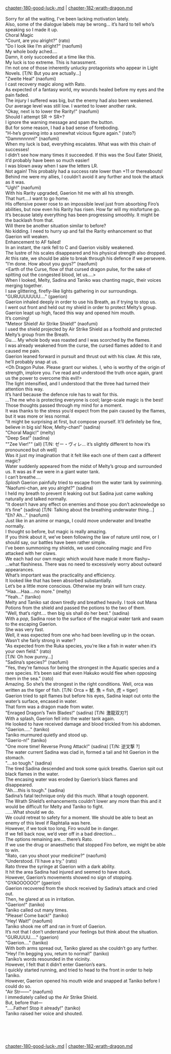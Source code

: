 [chapter-180-good-luck-.md](./chapter-180-good-luck-.md) | [chapter-182-wrath-dragon.md](./chapter-182-wrath-dragon.md) <br/>
<br/>
Sorry for all the waiting, I’ve been lacking motivation lately.<br/>
Also, some of the dialogue labels may be wrong… it’s hard to tell who’s speaking so I made it up.<br/>
Choral Magic<br/>
"Count, are you alright?" (rato)<br/>
"Do I look like I’m alright?" (naofumi)<br/>
My whole body ached….<br/>
Damn, it only succeeded at a time like this.<br/>
My luck is too extreme. This is harassment.<br/>
I’m not one of those inherently unlucky protagonists who appear in Light Novels. [T/N: But you are actually…]<br/>
"Zweite Heal" (naofumi)<br/>
I cast recovery magic along with Rato.<br/>
As expected of a fantasy world, my wounds healed before my eyes and the pain faded.<br/>
The injury I suffered was big, but the enemy had also been weakened.<br/>
Our average level was still low. I wanted to lower another rank.<br/>
"Okay, next is to lower the Rarity!" (naofumi)<br/>
Should I attempt SR -> SR+?<br/>
I ignore the warning message and spam the button.<br/>
But for some reason, I had a bad sense of foreboding.<br/>
"H-he’s growing into a somewhat vicious figure again." (rato?)<br/>
"Dammnnnnn!" (naofumi)<br/>
When my luck is bad, everything escalates. What was with this chain of successes!<br/>
I didn’t see how many times it succeeded. If this was the Soul Eater Shield, it’d probably have been so much easier!<br/>
I was blown away when I saw the letters LR.<br/>
Not again! This probably had a success rate lower than +11 or thereabouts!<br/>
Behind me were my allies, I couldn’t avoid it any further and took the attack as it was.<br/>
"Ugh!" (naofumi)<br/>
With his Rarity upgraded, Gaerion hit me with all his strength.<br/>
That hurt….I want to go home.<br/>
His offensive power rose to an impossible level just from absorbing Firo’s abilities, but now even his Rarity has risen. How far will my misfortune go.<br/>
It’s because lately everything has been progressing smoothly. It might be the backlash from that.<br/>
Will there be another situation similar to before?<br/>
No kidding. I need to hurry up and fail the Rarity enhancement so that Gaerion will weaken.<br/>
Enhancement to AF failed!<br/>
In an instant, the rank fell to C and Gaerion visibly weakened.<br/>
The lustre of his scales disappeared and his physical strength also dropped. At this rate, we should be able to break through his defence if we persevere.<br/>
"I’m done. How about you guys?" (naofumi)<br/>
<Earth of the Curse, flow of that cursed dragon pulse, for the sake of spitting out the congested blood, let us….><br/>
When I looked, Melty, Sadina and Taniko was chanting magic, their voices merging together.<br/>
I saw glittering, firefly-like lights gathering in our surroundings.<br/>
"GURUUUUUUU…." (gaerion)<br/>
Gaerion inhaled deeply in order to use his Breath, as if trying to stop us.<br/>
I went out front and held out my shield in order to protect Melty’s group.<br/>
Gaerion leapt up high, faced this way and opened him mouth.<br/>
It’s coming!<br/>
"Meteor Shield! Air Strike Shield!" (naofumi)<br/>
I used the shield projected by Air Strike Shield as a foothold and protected Melty’s group from the Breath.<br/>
Gu…. My whole body was roasted and I was scorched by the flames.<br/>
I was already weakened from the curse, the cursed flames added to it and caused me pain.<br/>
Gaerion leaned forward in pursuit and thrust out with his claw. At this rate, he’ll probably snap at us.<br/>
<Oh Dragon Pulse. Please grant our wishes. I, who is worthy of the origin of strength, implore you. I’ve read and understood the truth once again, grant us the power to overcome this evil!><br/>
The light intensified, and I understood that the three had turned their attention this way.<br/>
It’s hard because the defence role has to wait for this.<br/>
…The me who is protecting everyone is cool; large-scale magic is the best!<br/>
Those thoughts passed through my mind for a moment.<br/>
It was thanks to the stress you’d expect from the pain caused by the flames, but it was more or less normal.<br/>
"It might be surprising at first, but compose yourself. It’ll definitely be fine, believe in big sis! Now, Melty-chan!" (sadina)<br/>
"Choral Magic!" (melty)<br/>
"Deep Sea!" (sadina)<br/>
""Zee Vier!"" (all) [T/N: ゼー・ヴィレ… it’s slightly different to how it’s pronounced but oh well]<br/>
Was it just my imagination that it felt like each one of them cast a different magic?<br/>
Water suddenly appeared from the midst of Melty’s group and surrounded us. It was as if we were in a giant water tank.<br/>
I can’t breathe….<br/>
*Splash* Gaerion painfully tried to escape from the water tank by swimming.<br/>
"Naofumi-chan, are you alright?" (sadina)<br/>
I held my breath to prevent it leaking out but Sadina just came walking naturally and talked normally.<br/>
"It doesn’t have any effect on enemies and those you don’t acknowledge so it’s fine" (sadina) [T/N: Talking about the breathing underwater thing…]<br/>
"Eh? Ah…" (naofumi)<br/>
Just like in an anime or manga, I could move underwater and breathe normally.<br/>
I thought so before, but magic is really amazing.<br/>
If you think about it, we’ve been following the law of nature until now, or I should say, our battles have been rather simple.<br/>
I’ve been summoning my shields, we used concealing magic and Firo attacked with her claws.<br/>
We each had our own magic which would have made it more flashy~<br/>
…what flashiness. There was no need to excessively worry about outward appearances.<br/>
What’s important was the practicality and efficiency.<br/>
It looked like that has been absorbed substantially.<br/>
Let’s be a little more conscious. Otherwise my brain will turn crazy.<br/>
"Haa….Haa….no more." (melty)<br/>
"Yeah…" (taniko)<br/>
Melty and Taniko sat down tiredly and breathed heavily. I took out Mana Potions from the shield and passed the potions to the two of them.<br/>
"Well, that’s right…. then big sis shall do her best." (sadina)<br/>
With a *pop*, Sadina rose to the surface of the magical water tank and swam to the escaping Gaerion.<br/>
She was very fast.<br/>
Well, it was expected from one who had been levelling up in the ocean.<br/>
Wasn’t she fairly strong in water?<br/>
"As expected from the Ruka species, you’re like a fish in water when it’s your own field." (rato)<br/>
[T/N: Oh how punny…]<br/>
"Sadina’s species?" (naofumi)<br/>
"Yes, they’re famous for being the strongest in the Aquatic species and a rare species. It’s been said that even Hakuko would flee when opposing them in the sea." (rato)<br/>
Amazing. So she’s the strongest in the right conditions. Well, orca was written as the tiger of fish. [T/N: Orca = 鯱. 魚 = fish, 虎 = tiger]<br/>
Gaerion tried to spit flames but before his eyes, Sadina leapt out onto the water’s surface, encased in water.<br/>
That form was a dragon made from water.<br/>
"Enraged Dragon’s Twin Blades!" (sadina) [T/N: 激龍双刃?]<br/>
With a splash, Gaerion fell into the water tank again.<br/>
He looked to have received damage and blood trickled from his abdomen.<br/>
"Gaerion….." (taniko)<br/>
Taniko murmured quietly and stood up.<br/>
"Gaerio-n!" (taniko)<br/>
"One more time! Reverse Prong Attack!" (sadina) [T/N: 逆叉撃 ?]<br/>
The water current Sadina was clad in, formed a tail and hit Gaerion in the stomach.<br/>
"….so tough." (sadina)<br/>
The tired Sadina descended and took some quick breaths. Gaerion spit out black flames in the water.<br/>
The encasing water was eroded by Gaerion’s black flames and disappeared.<br/>
"Ah….this is tough." (sadina)<br/>
Sadina’s fatal technique only did this much. What a tough opponent.<br/>
The Wrath Shield’s enhancements couldn’t lower any more than this and it would be difficult for Melty and Taniko to fight.<br/>
……What should we do.<br/>
We could retreat to safety for a moment. We should be able to beat an enemy of this level if Raphtalia was here.<br/>
However, if we took too long, Firo would be in danger.<br/>
If we fell back now, we’d veer off in a bad direction…<br/>
The options remaining are…. there’s Rato.<br/>
If we use the drug or anaesthetic that stopped Firo before, we might be able to win.<br/>
"Rato, can you shoot your medicine?" (naofumi)<br/>
"Understood. I’ll have a try." (rato)<br/>
Rato threw the syringe at Gaerion with a dark ability.<br/>
It hit the area Sadina had injured and seemed to have stuck.<br/>
However, Gaerion’s movements showed no sign of stopping.<br/>
"GYAOOOOOO!" (gaerion)<br/>
Gaerion recovered from the shock received by Sadina’s attack and cried out.<br/>
Then, he glared at us in irritation.<br/>
"Gaerion!" (taniko)<br/>
Taniko called out many times.<br/>
"Please! Come back!" (taniko)<br/>
"Hey! Wait!" (naofumi)<br/>
Taniko shook me off and ran in front of Gaerion.<br/>
It’s not that I don’t understand your feelings but think about the situation.<br/>
"GURUUUU….." (gaerion)<br/>
"Gaerion…." (taniko)<br/>
With both arms spread out, Taniko glared as she couldn’t go any further.<br/>
"Hey! I’m begging you, return to normal!" (taniko)<br/>
Taniko’s words resounded in the vicinity.<br/>
However, I felt that it didn’t enter Gaerion’s ears.<br/>
I quickly started running, and tried to head to the front in order to help Taniko.<br/>
However, Gaerion opened his mouth wide and snapped at Taniko before I could do so.<br/>
"Air Str――" (naofumi)<br/>
I immediately called up the Air Strike Shield.<br/>
But, before that―<br/>
"…..Father! Stop it already!" (taniko)<br/>
Taniko raised her voice and shouted.<br/>
<br/>
<br/>
<br/>
<br/> <br/>
[chapter-180-good-luck-.md](./chapter-180-good-luck-.md) | [chapter-182-wrath-dragon.md](./chapter-182-wrath-dragon.md) <br/>
